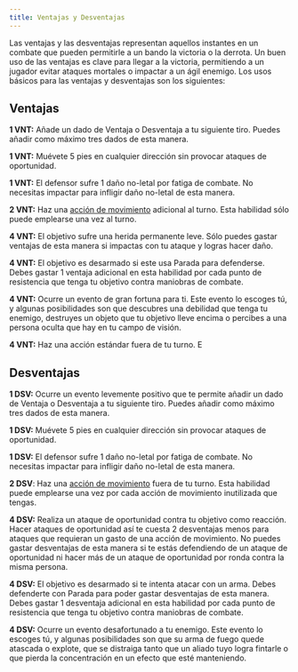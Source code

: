 ```yaml
---
title: Ventajas y Desventajas
---
```


Las ventajas y las desventajas representan aquellos instantes en un combate que pueden permitirle a un bando la victoria o la derrota. Un buen uso de las ventajas es clave para llegar a la victoria, permitiendo a un jugador evitar ataques mortales o impactar a un ágil enemigo. Los usos básicos para las ventajas y desventajas son los siguientes:

## Ventajas

**1 VNT:** Añade un dado de Ventaja o Desventaja a tu siguiente tiro. Puedes añadir como máximo tres dados de esta manera.

**1 VNT:** Muévete 5 pies en cualquier dirección sin provocar ataques de oportunidad.

**1 VNT:** El defensor sufre 1 daño no-letal por fatiga de combate. No necesitas impactar para infligir daño no-letal de esta manera. 

**2 VNT:** Haz una [acción de movimiento](https://raldamain.com/rules/Reglas%20adicionales/reglas%20de%20combate.html#acci%C3%B3n-de-movimiento) adicional al turno. Esta habilidad sólo puede emplearse una vez al turno.

**4 VNT:** El objetivo sufre una herida permanente leve. Sólo puedes gastar ventajas de esta manera si impactas con tu ataque y logras hacer daño.

**4 VNT:** El objetivo es desarmado si este usa Parada para defenderse. Debes gastar 1 ventaja adicional en esta habilidad por cada punto de resistencia que tenga tu objetivo contra maniobras de combate.

**4 VNT:** Ocurre un evento de gran fortuna para ti. Este evento lo escoges tú, y algunas posibilidades son que descubres una debilidad que tenga tu enemigo, destruyes un objeto que tu objetivo lleve encima o percibes a una persona oculta que hay en tu campo de visión.

**4 VNT:** Haz una acción estándar fuera de tu turno. E

## Desventajas

**1 DSV:** Ocurre un evento levemente positivo que te permite añadir un dado de Ventaja o Desventaja a tu siguiente tiro. Puedes añadir como máximo tres dados de esta manera.

**1 DSV:** Muévete 5 pies en cualquier dirección sin provocar ataques de oportunidad.

**1 DSV:** El defensor sufre 1 daño no-letal por fatiga de combate. No necesitas impactar para infligir daño no-letal de esta manera. 

**2 DSV**: Haz una [acción de movimiento](https://raldamain.com/rules/Reglas%20adicionales/reglas%20de%20combate.html#acci%C3%B3n-de-movimiento) fuera de tu turno. Esta habilidad puede emplearse una vez por cada acción de movimiento inutilizada que tengas.

**4 DSV:** Realiza un ataque de oportunidad contra tu objetivo como reacción. Hacer ataques de oportunidad así te cuesta 2 desventajas menos para ataques que requieran un gasto de una acción de movimiento. No puedes gastar desventajas de esta manera si te estás defendiendo de un ataque de oportunidad ni hacer más de un ataque de oportunidad por ronda contra la misma persona.

**4 DSV:** El objetivo es desarmado si te intenta atacar con un arma. Debes defenderte con Parada para poder gastar desventajas de esta manera. Debes gastar 1 desventaja adicional en esta habilidad por cada punto de resistencia que tenga tu objetivo contra maniobras de combate.

**4 DSV:** Ocurre un evento desafortunado a tu enemigo. Este evento lo escoges tú, y algunas posibilidades son que su arma de fuego quede atascada o explote, que se distraiga tanto que un aliado tuyo logra fintarle o que pierda la concentración en un efecto que esté manteniendo.

